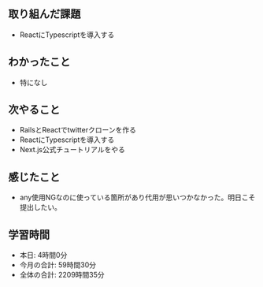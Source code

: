 ## 取り組んだ課題
- ReactにTypescriptを導入する
## わかったこと
- 特になし
## 次やること
- RailsとReactでtwitterクローンを作る
- ReactにTypescriptを導入する
- Next.js公式チュートリアルをやる
## 感じたこと
- any使用NGなのに使っている箇所があり代用が思いつかなかった。明日こそ提出したい。
## 学習時間
- 本日: 4時間0分
- 今月の合計: 59時間30分
- 全体の合計: 2209時間35分
